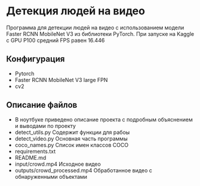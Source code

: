 # Детекция людей на видео
Программа для детекции людей на видео с использованием модели Faster RCNN MobileNet V3 из библиотеки PyTorch. При запуске на Kaggle с GPU P100 средний FPS равен 16.446

## Конфигурация
- Pytorch
- Faster RCNN MobileNet V3 large FPN
- cv2

## Описание файлов
- В ноутбуке приведено описание проекта с подробным объяснением и выводами по проекту
- detect_utils.py Содержит функции для рабоы
- detect_video.py Основная часть программы
- coco_names.py Список имен классов COCO
- requirements.txt
- README.md
- input/crowd.mp4 Исходное видео
- outputs/crowd_processed.mp4 Обработанное видео с обнаруженными объектами
